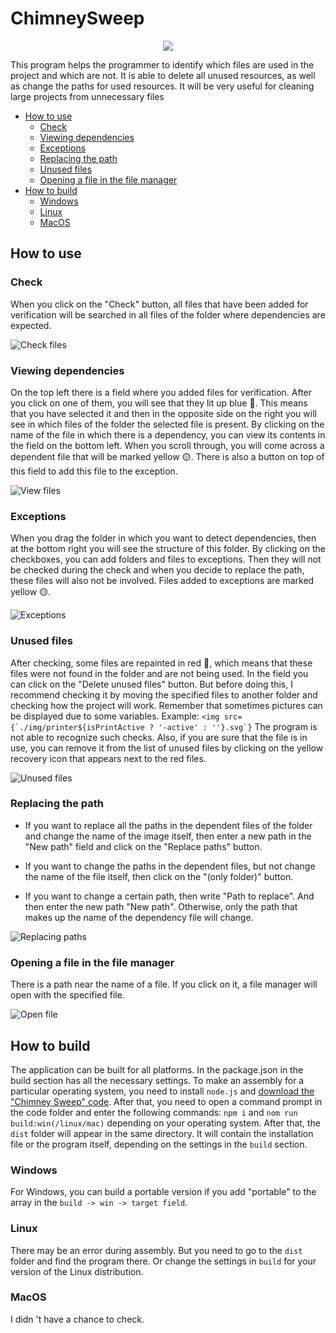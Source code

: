 # ChimneySweep

<p align="center"><img src="./public/icon256x256.png"/></p>

This program helps the programmer to identify which files are used in the project and which are not. It is able to delete all unused resources, as well as change the paths for used resources. It will be very useful for cleaning large projects from unnecessary files

- <a href="#howUse">How to use</a>
  - <a href="#check">Check</a>
  - <a href="#viewDependencies">Viewing dependencies</a>
  - <a href="#exceptions">Exceptions</a>
  - <a href="#replacingPath">Replacing the path</a>
  - <a href="#unusedFiles">Unused files</a>
  - <a href="#openFile">Opening a file in the file manager</a>
- <a href="#howBuild">How to build</a>
  - <a href="#windows">Windows</a>
  - <a href="#linux">Linux</a>
  - <a href="#mac">MacOS</a>

<h2 id="howUse">How to use</h2>

<h3 id="check">Check</h3>

When you click on the "Check" button, all files that have been added for verification will be searched in all files of the folder where dependencies are expected.

![Check files](./tutorial/check.gif)

<h3 id="viewDependencies">Viewing dependencies</h3>

On the top left there is a field where you added files for verification. After you click on one of them, you will see that they lit up blue 🔵. This means that you have selected it and then in the opposite side on the right you will see in which files of the folder the selected file is present. By clicking on the name of the file in which there is a dependency, you can view its contents in the field on the bottom left. When you scroll through, you will come across a dependent file that will be marked yellow 🟡. There is also a button on top of this field to add this file to the exception.

![View files](./tutorial/viewFiles.gif)

<h3 id="exceptions">Exceptions</h3>

When you drag the folder in which you want to detect dependencies, then at the bottom right you will see the structure of this folder. By clicking on the checkboxes, you can add folders and files to exceptions. Then they will not be checked during the check and when you decide to replace the path, these files will also not be involved. Files added to exceptions are marked yellow 🟡.

![Exceptions](./tutorial/exceptions.gif)

<h3 id="unusedFiles">Unused files</h3>

After checking, some files are repainted in red 🔴, which means that these files were not found in the folder and are not being used. In the field you can click on the "Delete unused files" button. But before doing this, I recommend checking it by moving the specified files to another folder and checking how the project will work. Remember that sometimes pictures can be displayed due to some variables. Example: `` <img src={`./img/printer${isPrintActive ? '-active' : ''}.svg`} `` The program is not able to recognize such checks. Also, if you are sure that the file is in use, you can remove it from the list of unused files by clicking on the yellow recovery icon that appears next to the red files.

![Unused files](./tutorial/unusedFiles.gif)

<h3 id="replacingPath">Replacing the path</h3>

- If you want to replace all the paths in the dependent files of the folder and change the name of the image itself, then enter a new path in the "New path" field and click on the "Replace paths" button.

- If you want to change the paths in the dependent files, but not change the name of the file itself, then click on the "(only folder)" button.

- If you want to change a certain path, then write "Path to replace". And then enter the new path "New path". Otherwise, only the path that makes up the name of the dependency file will change.

![Replacing paths](./tutorial/replacingPath.gif)

<h3 id="openFile">Opening a file in the file manager</h3>

There is a path near the name of a file. If you click on it, a file manager will open with the specified file.

![Open file](./tutorial/openFile.gif)

<h2 id="howBuild">How to build</h2>

The application can be built for all platforms. In the package.json in the build section has all the necessary settings. To make an assembly for a particular operating system, you need to install `node.js` and <a href="https://github.com/ArtemPodloboshnikov/ChimneySweep/archive/refs/heads/main.zip">download the "Chimney Sweep" code</a>. After that, you need to open a command prompt in the code folder and enter the following commands: `npm i` and `nom run build:win(/linux/mac)` depending on your operating system. After that, the `dist` folder will appear in the same directory. It will contain the installation file or the program itself, depending on the settings in the `build` section.

<h3 id="windows">Windows</h3>

For Windows, you can build a portable version if you add "portable" to the array in the `build -> win -> target field`.

<h3 id="linux">Linux</h3>

There may be an error during assembly. But you need to go to the `dist` folder and find the program there. Or change the settings in `build` for your version of the Linux distribution.

<h3 id="mac">MacOS</h3>

I didn 't have a chance to check.
